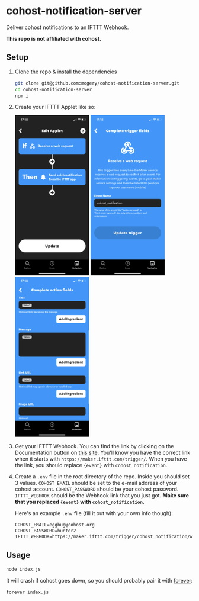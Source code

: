 # cohost-notification-server
Deliver [cohost](https://cohost.org) notifications to an IFTTT Webhook.

**This repo is not affiliated with cohost.**

## Setup

 1. Clone the repo & install the dependencies
    ```bash
    git clone git@github.com:mogery/cohost-notification-server.git
    cd cohost-notification-server
    npm i
    ```
 2. Create your IFTTT Applet like so:

    <img src="https://raw.githubusercontent.com/mogery/cohost-notification-server/images/ifttt_step1.jpg" alt='Your applet should have two parts: a Webhook "Receive a web request" trigger, and a Notifications "Send a rich notification from the IFTTT app" action.' width="200"/>
    <img src="https://raw.githubusercontent.com/mogery/cohost-notification-server/images/ifttt_step2.jpg" alt='In the Webhook trigger, the event name should be "cohost_notification" (without the quotes).' width="200"/>
    <img src="https://raw.githubusercontent.com/mogery/cohost-notification-server/images/ifttt_step3.jpg" alt='In the Notifications action, the title should be the Value1 ingredient, the message should be the Value2 ingredient, and the link URL should be the Value3 ingredient.' width="200"/>
 3. Get your IFTTT Webhook. You can find the link by clicking on the Documentation button on [this site](https://ifttt.com/maker_webhooks). You'll know you have the correct link when it starts with `https://maker.ifttt.com/trigger/`. When you have the link, you should replace `{event}` with `cohost_notification`.
 4. Create a `.env` file in the root directory of the repo. Inside you should set 3 values. `COHOST_EMAIL` should be set to the e-mail address of your cohost account. `COHOST_PASSWORD` should be your cohost password. `IFTTT_WEBHOOK` should be the Webhook link that you just got. **Make sure that you replaced `{event}` with `cohost_notification`.**
    
    Here's an example `.env` file (fill it out with your own info though):
    ```dotenv
    COHOST_EMAIL=eggbug@cohost.org
    COHOST_PASSWORD=hunter2
    IFTTT_WEBHOOK=https://maker.ifttt.com/trigger/cohost_notification/with/key/randomstringofcharacters
    ```

## Usage

```bash
node index.js
```

It will crash if cohost goes down, so you should probably pair it with [forever](https://npmjs.com/package/forever):
```bash
forever index.js
```